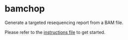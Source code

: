 bamchop
=======

Generate a targeted resequencing report from a BAM file.

Please refer to the [instructions file](source/instruction/INSTRUCTION.pdf) to get started.